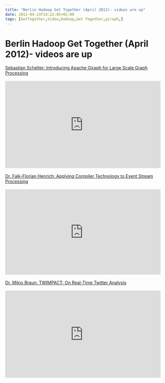 ```yaml
---
title: "Berlin Hadoop Get Together (April 2012)- videos are up"
date: 2012-04-23T14:22:05+02:00
tags: [GetTogether,Video,Hadoop,Get Together,giraph,]
---
```


# Berlin Hadoop Get Together (April 2012)- videos are up


<a href="https://vimeo.com/40737998">Sebastian Schelter: Introducing Apache Giraph for Large Scale Graph 
Processing</a><br><br><iframe src="http://player.vimeo.com/video/40737998" width="500" height="281" frameborder="0" 
webkitAllowFullScreen mozallowfullscreen allowFullScreen></iframe><br><br><a href="https://vimeo.com/40827692">Dr. 
Falk-Florian Henrich: Applying Compiler Technology to Event Stream Processing</a><a href="https://vimeo.com/40827691"> 
</a><br><br><iframe src="http://player.vimeo.com/video/40827692" width="500" height="275" frameborder="0" 
webkitAllowFullScreen mozallowfullscreen allowFullScreen></iframe><br><br><a href="https://vimeo.com/40827691">Dr. 
Mikio Braun: TWIMPACT: On Real-Time Twitter Analysis</a><br><br><iframe src="http://player.vimeo.com/video/40827691" 
width="500" height="281" frameborder="0" webkitAllowFullScreen mozallowfullscreen allowFullScreen></iframe><br>
